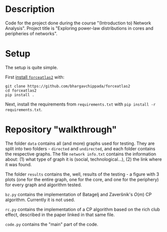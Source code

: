 # Description

Code for the project done during the course "(Introduction to) Network Analysis". Project title is "Exploring power-law distributions in cores and peripheries of networks".

# Setup

The setup is quite simple.

First [install `forceatlas2`](https://github.com/bhargavchippada/forceatlas2/issues/34#issuecomment-1102409914) with:
```
git clone https://github.com/bhargavchippada/forceatlas2
cd forceatlas2
pip install .
```

Next, install the requirements from `requirements.txt` with `pip install -r requirements.txt`.

# Repository "walkthrough"

The folder `data` contains all (and more) graphs used for testing. They are split into two folders - `directed` and `undirected`, and each folder contains the respective graphs. The file `network info.txt` contains the information about: (1) what type of graph it is (social, technological...), (2) the link where it was found.

The folder `results` contains the, well, results of the testing - a figure with 3 plots (one for the entire graph, one for the core, and one for the periphery) for every graph and algorithm tested.

`bz.py` contains the implementation of Batagelj and Zaveršnik's $O(m)$ CP algorithm. Currently it is not used.

`rc.py` contains the implementation of a CP algorithm based on the rich club effect, described in the paper linked in that same file.

`code.py` contains the "main" part of the code.
